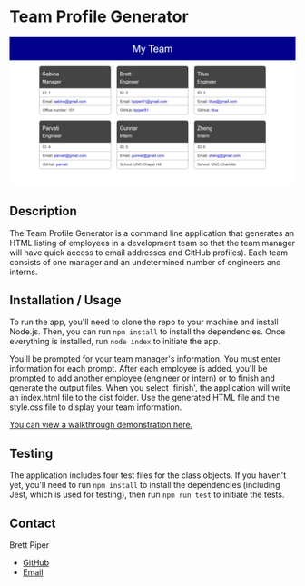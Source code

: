 # Team Profile Generator

![An example of a generated HTML page](/sample/screenshot.JPG "Team profile listing with a manager, three engineers, and two interns")

## Description

The Team Profile Generator is a command line application that generates an HTML listing of employees in a development team so that the team manager will have quick access to email addresses and GitHub profiles). Each team consists of one manager and an undetermined number of engineers and interns.

## Installation / Usage

To run the app, you'll need to clone the repo to your machine and install Node.js. Then, you can run `npm install` to install the dependencies. Once everything is installed, run `node index` to initiate the app.

You'll be prompted for your team manager's information. You must enter information for each prompt. After each employee is added, you'll be prompted to add another employee (engineer or intern) or to finish and generate the output files. When you select 'finish', the application will write an index.html file to the dist folder. Use the generated HTML file and the style.css file to display your team information.

[You can view a walkthrough demonstration here.](https://drive.google.com/file/d/1hBNA3AwtCWrhhK5Ka-tSUNg9in-btluJ/view)

## Testing

The application includes four test files for the class objects. If you haven't yet, you'll need to run `npm install` to install the dependencies (including Jest, which is used for testing), then run `npm run test` to initiate the tests.

## Contact

Brett Piper

- [GitHub](https://github.com/bpiper91)
- [Email](mailto:bpiper91@gmail.com)